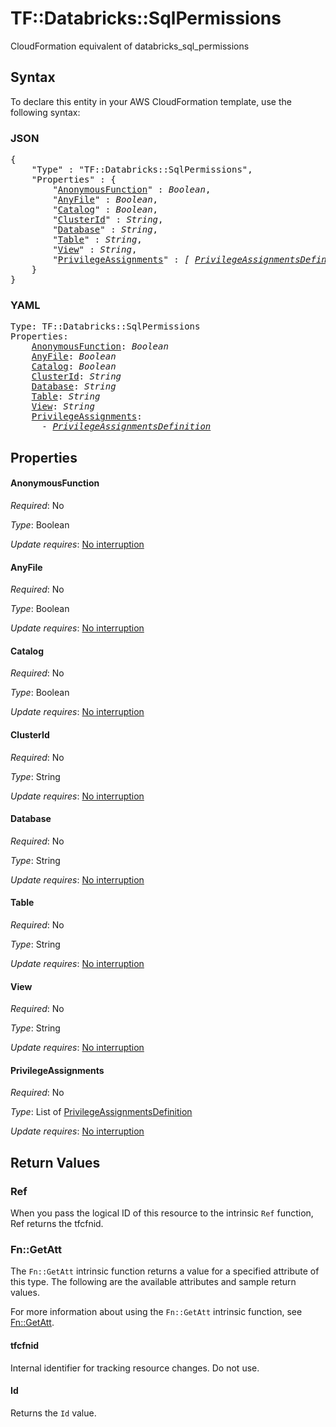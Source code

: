 # TF::Databricks::SqlPermissions

CloudFormation equivalent of databricks_sql_permissions

## Syntax

To declare this entity in your AWS CloudFormation template, use the following syntax:

### JSON

<pre>
{
    "Type" : "TF::Databricks::SqlPermissions",
    "Properties" : {
        "<a href="#anonymousfunction" title="AnonymousFunction">AnonymousFunction</a>" : <i>Boolean</i>,
        "<a href="#anyfile" title="AnyFile">AnyFile</a>" : <i>Boolean</i>,
        "<a href="#catalog" title="Catalog">Catalog</a>" : <i>Boolean</i>,
        "<a href="#clusterid" title="ClusterId">ClusterId</a>" : <i>String</i>,
        "<a href="#database" title="Database">Database</a>" : <i>String</i>,
        "<a href="#table" title="Table">Table</a>" : <i>String</i>,
        "<a href="#view" title="View">View</a>" : <i>String</i>,
        "<a href="#privilegeassignments" title="PrivilegeAssignments">PrivilegeAssignments</a>" : <i>[ <a href="privilegeassignmentsdefinition.md">PrivilegeAssignmentsDefinition</a>, ... ]</i>
    }
}
</pre>

### YAML

<pre>
Type: TF::Databricks::SqlPermissions
Properties:
    <a href="#anonymousfunction" title="AnonymousFunction">AnonymousFunction</a>: <i>Boolean</i>
    <a href="#anyfile" title="AnyFile">AnyFile</a>: <i>Boolean</i>
    <a href="#catalog" title="Catalog">Catalog</a>: <i>Boolean</i>
    <a href="#clusterid" title="ClusterId">ClusterId</a>: <i>String</i>
    <a href="#database" title="Database">Database</a>: <i>String</i>
    <a href="#table" title="Table">Table</a>: <i>String</i>
    <a href="#view" title="View">View</a>: <i>String</i>
    <a href="#privilegeassignments" title="PrivilegeAssignments">PrivilegeAssignments</a>: <i>
      - <a href="privilegeassignmentsdefinition.md">PrivilegeAssignmentsDefinition</a></i>
</pre>

## Properties

#### AnonymousFunction

_Required_: No

_Type_: Boolean

_Update requires_: [No interruption](https://docs.aws.amazon.com/AWSCloudFormation/latest/UserGuide/using-cfn-updating-stacks-update-behaviors.html#update-no-interrupt)

#### AnyFile

_Required_: No

_Type_: Boolean

_Update requires_: [No interruption](https://docs.aws.amazon.com/AWSCloudFormation/latest/UserGuide/using-cfn-updating-stacks-update-behaviors.html#update-no-interrupt)

#### Catalog

_Required_: No

_Type_: Boolean

_Update requires_: [No interruption](https://docs.aws.amazon.com/AWSCloudFormation/latest/UserGuide/using-cfn-updating-stacks-update-behaviors.html#update-no-interrupt)

#### ClusterId

_Required_: No

_Type_: String

_Update requires_: [No interruption](https://docs.aws.amazon.com/AWSCloudFormation/latest/UserGuide/using-cfn-updating-stacks-update-behaviors.html#update-no-interrupt)

#### Database

_Required_: No

_Type_: String

_Update requires_: [No interruption](https://docs.aws.amazon.com/AWSCloudFormation/latest/UserGuide/using-cfn-updating-stacks-update-behaviors.html#update-no-interrupt)

#### Table

_Required_: No

_Type_: String

_Update requires_: [No interruption](https://docs.aws.amazon.com/AWSCloudFormation/latest/UserGuide/using-cfn-updating-stacks-update-behaviors.html#update-no-interrupt)

#### View

_Required_: No

_Type_: String

_Update requires_: [No interruption](https://docs.aws.amazon.com/AWSCloudFormation/latest/UserGuide/using-cfn-updating-stacks-update-behaviors.html#update-no-interrupt)

#### PrivilegeAssignments

_Required_: No

_Type_: List of <a href="privilegeassignmentsdefinition.md">PrivilegeAssignmentsDefinition</a>

_Update requires_: [No interruption](https://docs.aws.amazon.com/AWSCloudFormation/latest/UserGuide/using-cfn-updating-stacks-update-behaviors.html#update-no-interrupt)

## Return Values

### Ref

When you pass the logical ID of this resource to the intrinsic `Ref` function, Ref returns the tfcfnid.

### Fn::GetAtt

The `Fn::GetAtt` intrinsic function returns a value for a specified attribute of this type. The following are the available attributes and sample return values.

For more information about using the `Fn::GetAtt` intrinsic function, see [Fn::GetAtt](https://docs.aws.amazon.com/AWSCloudFormation/latest/UserGuide/intrinsic-function-reference-getatt.html).

#### tfcfnid

Internal identifier for tracking resource changes. Do not use.

#### Id

Returns the <code>Id</code> value.

